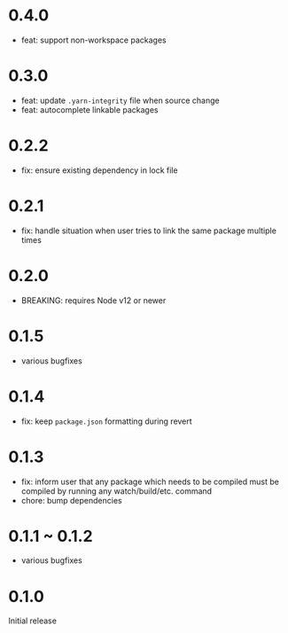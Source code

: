 # 0.4.0

- feat: support non-workspace packages

# 0.3.0

- feat: update `.yarn-integrity` file when source change
- feat: autocomplete linkable packages

# 0.2.2

- fix: ensure existing dependency in lock file

# 0.2.1

- fix: handle situation when user tries to link the same package multiple times

# 0.2.0

- BREAKING: requires Node v12 or newer

# 0.1.5

- various bugfixes

# 0.1.4

- fix: keep `package.json` formatting during revert

# 0.1.3

- fix: inform user that any package which needs to be compiled must be compiled by running any watch/build/etc. command
- chore: bump dependencies

# 0.1.1 ~ 0.1.2

- various bugfixes

# 0.1.0

Initial release
